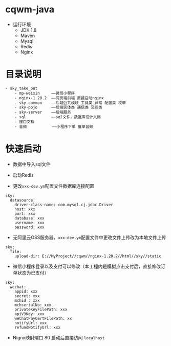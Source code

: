 # cqwm-java
- 运行环境
  - JDK 1.8
  - Maven
  - Mysql
  - Redis
  - Nginx

# 目录说明

```bash
- sky_take_out
    - mp-weixin		——微信小程序
    - nginx-1.20.2  ——网页端前端 直接启动nginx
    - sky-common    ——后端公共模块 工具类 异常 配置类 枚举
    - sky-pojo      ——后端实体类 通信类 交互类
    - sky-server    ——后端服务
    - sql           ——sql文件，数据库设计文档
    - 接口文档                
    - 音频           ——小程序下单 催单音频
```



# 快速启动

- 数据中导入sql文件
- 启动Redis

- 更改``xxx-dev.ym``配置文件数据库连接配置

```YML
sky:
  datasource:
    driver-class-name: com.mysql.cj.jdbc.Driver
    host: xxx
    port: xxx
    database: xxx
    username: xxx
    password: xxx
```



- 无阿里云OSS服务器，``xxx-dev.ym``配置文件中更改文件上传改为本地文件上传

```YML
sky:
  file:
    upload-dir: E://MyProject//cqwm//nginx-1.20.2//html//sky//static
```



- 微信小程序登录以及支付可以修改（本工程内是模拟点击支付后，直接修改订单状态为已支付）

```YML
sky:
  wechat:
    appid: xxx
    secret: xxx
    mchid : xxx
    mchserialNo: xxx
    privateKeyFilePath: xxx
    apiV3Key: xxx
    weChatPayCertFilePath: xx
    notifyUrl: xxx
    refundNotifyUrl: xxx
```



- Nignx映射端口 80 启动后直接访问 `localhost`